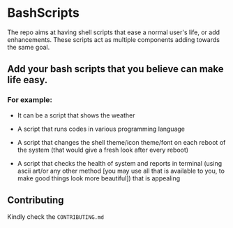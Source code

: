 # BashScripts

The repo aims at having shell scripts that ease a normal user's life, or add enhancements. These scripts act as multiple components adding towards the same goal.

## Add your bash scripts that you believe can make life easy. 
### For example: 

* It can be a script that shows the weather 

* A script that runs codes in various programming language

* A script that changes the shell theme/icon theme/font on each reboot of the system (that would give a fresh look after every reboot)

* A script that checks the health of system and reports in terminal (using ascii art/or any other method [you may use all that is available to you, to make good things look more beautiful]) that is appealing


## Contributing
Kindly check the ```CONTRIBUTING.md```
